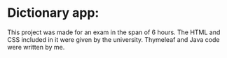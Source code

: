 # Dictionary app:

This project was made for an exam in the span of 6 hours.
The HTML and CSS included in it were given by the university. Thymeleaf and Java code were written by me.

